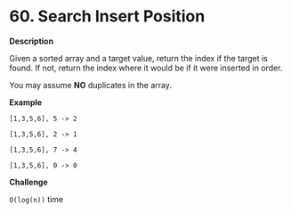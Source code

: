 # 60. Search Insert Position

**Description**

Given a sorted array and a target value, return the index if the target is found. If not, return the index where it would be if it were inserted in order.

You may assume **NO** duplicates in the array.


**Example**

```
[1,3,5,6], 5 -> 2

[1,3,5,6], 2 -> 1

[1,3,5,6], 7 -> 4

[1,3,5,6], 0 -> 0
```

**Challenge**

`O(log(n))` time